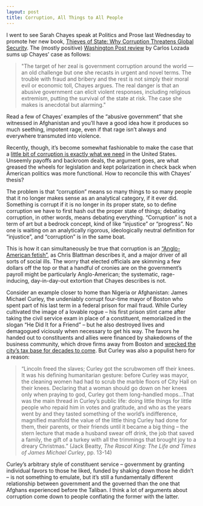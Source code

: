 ```yaml
---
layout: post
title: Corruption, All Things to All People
---
```


I went to see Sarah Chayes speak at Politics and Prose last Wednesday to promote her new book, [Thieves of State: Why Corruption Threatens Global Security](http://www.thievesofstate.com/). The (mostly positive) [Washington Post review](http://www.washingtonpost.com/news/book-party/wp/2015/01/16/does-a-corrupt-government-breed-political-violence/) by Carlos Lozada sums up Chayes’ case as follows: 

> "The target of her zeal is government corruption around the world — an old challenge but one she recasts in urgent and novel terms. The trouble with fraud and bribery and the rest is not simply their moral evil or economic toll, Chayes argues. The real danger is that an abusive government can elicit violent responses, including religious extremism, putting the survival of the state at risk. The case she makes is anecdotal but alarming."

Read a few of Chayes’ examples of the “abusive government” that she witnessed in Afghanistan and you’ll have a good idea how it produces so much seething, impotent rage, even if that rage isn’t always and everywhere transmuted into violence.

Recently, though, it’s become somewhat fashionable to make the case that a [little bit of corruption is exactly what we need](http://www.slate.com/articles/news_and_politics/politics/2014/01/bridgeghazi_chris_christie_and_corruption_american_politics_should_be_dirtier.html) in the United States. Unseemly payoffs and backroom deals, the argument goes, are what greased the wheels for legislation and kept polarization in check back when American politics was more functional. How to reconcile this with Chayes’ thesis? 

The problem is that “corruption” means so many things to so many people that it no longer makes sense as an analytical category, if it ever did. Something is corrupt if it is no longer in its proper state, so to define corruption we have to first hash out the proper state of things; debating corruption, in other words, means debating everything. “Corruption” is not a term of art but a bedrock concept, kind of like “injustice” or “progress”. No one is waiting on an analytically rigorous, ideologically neutral definition for “injustice”, and “corruption” is in the same boat.  

This is how it can simultaneously be true that corruption is an [“Anglo-American fetish”](http://chrisblattman.com/2012/11/01/the-blind-spots-in-the-un-development-agenda/), as Chris Blattman describes it, and a major driver of all sorts of social ills. The worry that elected officials are skimming a few dollars off the top or that a handful of cronies are on the government’s payroll might be particularly Anglo-American; the systematic, rage-inducing, day-in-day-out extortion that Chayes describes is not.

Consider an example closer to home than Nigeria or Afghanistan: James Michael Curley, the undeniably corrupt four-time mayor of Boston who spent part of his last term in a federal prison for mail fraud. While Curley cultivated the image of a lovable rogue – his first prison stint came after taking the civil service exam in place of a constituent, memorialized in the slogan “He Did It for a Friend” – but he also destroyed lives and demagogued viciously when necessary to get his way. The favors he handed out to constituents and allies were financed by shakedowns of the business community, which drove firms away from Boston and [wrecked the city’s tax base for decades to come](http://scholar.harvard.edu/files/glaeser/files/curley_effect_1.pdf). But Curley was also a populist hero for a reason:

> “Lincoln freed the slaves; Curley got the scrubwomen off their knees. It was his defining humanitarian gesture: before Curley was mayor, the cleaning women had had to scrub the marble floors of City Hall on their knees. Declaring that a woman should go down on her knees only when praying to god, Curley got them long-handled mops…That was the main thread in Curley’s public life: doing little things for little people who repaid him in votes and gratitude, and who as the years went by and they tasted something of the world’s indifference, magnified manifold the value of the little thing Curley had done for them, their parents, or their friends until it became a big thing – the stern lecture that made a husband swear off drink, the job that saved a family, the gift of a turkey with all the trimmings that brought joy to a dreary Christmas.” (Jack Beatty, _The Rascal King: The Life and Times of James Michael Curley_, pp. 13-14)

Curley’s arbitrary style of constituent service – government by granting individual favors to those he liked, funded by shaking down those he didn’t – is not something to emulate, but it’s still a fundamentally different relationship between government and the governed than the one that Afghans experienced before the Taliban. I think a lot of arguments about corruption come down to people conflating the former with the latter.
